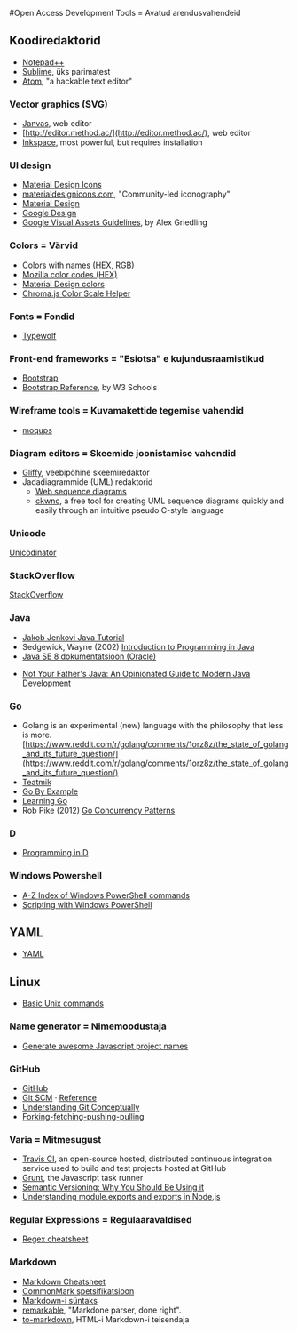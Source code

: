 #Open Access Development Tools = Avatud arendusvahendeid

## Koodiredaktorid
- [Notepad++](https://notepad-plus-plus.org/)
- [Sublime](http://www.sublimetext.com/2), üks parimatest
- [Atom](https://atom.io/), "a hackable text editor"

### Vector graphics (SVG)
- [Janvas](http://www.janvas.com), web editor
- [http://editor.method.ac/](http://editor.method.ac/), web editor
- [Inkspace](https://inkscape.org/en/), most powerful, but requires installation

### UI design 
- [Material Design Icons](https://www.google.com/design/icons/) 
- [materialdesignicons.com](https://materialdesignicons.com/), "Community-led iconography"
- [Material Design](https://www.google.com/design/spec/material-design/introduction.html#)
- [Google Design](https://design.google.com/)
- [Google Visual Assets Guidelines](http://alexlikesdesign.com/google-visual-assets-guidelines/), by Alex Griedling

### Colors = Värvid
- [Colors with names (HEX, RGB)](http://www.standardista.com/css3/cssnamed-hsl-and-rgb-colors/)
- [Mozilla color codes (HEX)](https://developer.mozilla.org/en-US/docs/Web/CSS/color_value) 
- [Material Design colors](https://www.google.com/design/spec/style/color.html)
- [Chroma.js Color Scale Helper](https://vis4.net/blog/posts/mastering-multi-hued-color-scales/)

### Fonts = Fondid
- [Typewolf](https://www.typewolf.com/)

### Front-end frameworks = "Esiotsa" e kujundusraamistikud
- [Bootstrap](http://getbootstrap.com/)
- [Bootstrap Reference](http://www.w3schools.com/bootstrap/default.asp), by W3 Schools

### Wireframe tools = Kuvamakettide tegemise vahendid
- [moqups](https://beta.moqups.com/)

### Diagram editors = Skeemide joonistamise vahendid
- [Gliffy](https://www.gliffy.com/), veebipõhine skeemiredaktor 
- Jadadiagrammide (UML) redaktorid
    - [Web sequence diagrams](https://www.websequencediagrams.com/)
    - [ckwnc](http://www.ckwnc.com/),  a free tool for creating UML sequence diagrams quickly and easily through an intuitive
    pseudo C-style language

### Unicode
[Unicodinator](http://unicodinator.com/)

### StackOverflow
[StackOverflow](http://stackoverflow.com)

### Java
* [Jakob Jenkovi Java Tutorial](http://tutorials.jenkov.com/java/index.html)
* Sedgewick, Wayne (2002) [Introduction to Programming in Java](http://introcs.cs.princeton.edu/java/home/)
* [Java SE 8 dokumentatsioon (Oracle)](http://docs.oracle.com/javase/8/)
- [Not Your Father's Java: An Opinionated Guide to Modern Java Development](http://blog.paralleluniverse.co/2014/05/01/modern-java/)

### Go
- Golang is an experimental (new) language with the philosophy that less is more. [https://www.reddit.com/r/golang/comments/1orz8z/the_state_of_golang_and_its_future_question/](https://www.reddit.com/r/golang/comments/1orz8z/the_state_of_golang_and_its_future_question/)
- [Teatmik](https://golang.org/ref/spec)
- [Go By Example](https://gobyexample.com/)
- [Learning Go](http://miek.nl/go/)
- Rob Pike (2012) [Go Concurrency Patterns](https://youtu.be/f6kdp27TYZs)
 
### D
- [Programming in D](http://ddili.org/ders/d.en/)

### Windows Powershell
- [A-Z Index of Windows PowerShell commands](http://ss64.com/ps/)
- [Scripting with Windows PowerShell](https://technet.microsoft.com/en-us/library/bb978526.aspx)

## YAML
- [YAML](https://en.wikipedia.org/wiki/YAML)

## Linux
- [Basic Unix commands](http://mally.stanford.edu/~sr/computing/basic-unix.html)

### Name generator = Nimemoodustaja
- [Generate awesome Javascript project names](http://mrsharpoblunto.github.io/foswig.js/)

### GitHub
- [GitHub](https://github.com/)
- [Git SCM](http://git-scm.com/) &middot; [Reference](http://git-scm.com/docs)
- [Understanding Git Conceptually](http://www.sbf5.com/~cduan/technical/git/)
- [Forking-fetching-pushing-pulling](http://scholarslab.org/research-and-development/forking-fetching-pushing-pulling/)

### Varia = Mitmesugust
- [Travis CI](https://travis-ci.org/), an open-source hosted, distributed continuous integration service used to build
and test projects hosted at GitHub
- [Grunt](http://gruntjs.com/), the Javascript task runner
- [Semantic Versioning: Why You Should Be Using it](http://www.sitepoint.com/semantic-versioning-why-you-should-using/)
- [Understanding module.exports and exports in Node.js](http://www.sitepoint.com/understanding-module-exports-exports-node-js/)

### Regular Expressions = Regulaaravaldised
- [Regex cheatsheet](http://regexlib.com/CheatSheet.aspx?AspxAutoDetectCookieSupport=1)

### Markdown
- [Markdown Cheatsheet](https://github.com/adam-p/markdown-here/wiki/Markdown-Cheatsheet#code)
- [CommonMark spetsifikatsioon](http://spec.commonmark.org/)
- [Markdown-i süntaks](http://daringfireball.net/projects/markdown/syntax)
- [remarkable](https://github.com/jonschlinkert/remarkable), "Markdone parser, done right".
- [to-markdown](https://domchristie.github.io/to-markdown/), HTML-i Markdown-i teisendaja
